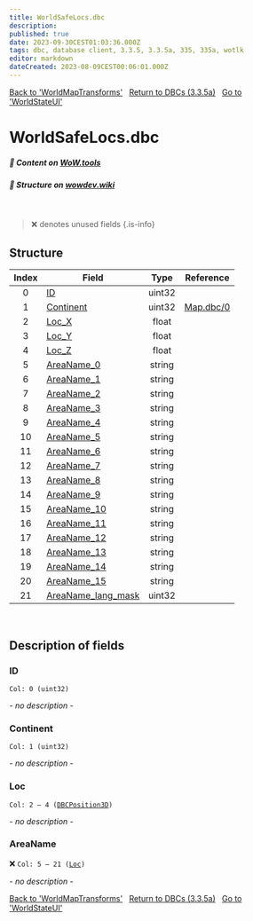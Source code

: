 ```yaml
---
title: WorldSafeLocs.dbc
description:
published: true
date: 2023-09-30CEST01:03:36.000Z
tags: dbc, database client, 3.3.5, 3.3.5a, 335, 335a, wotlk
editor: markdown
dateCreated: 2023-08-09CEST00:06:01.000Z
---
```

<a href="https://trinitycore.info/files/DBC/335/worldmaptransforms" class="mt-5 v-btn v-btn--depressed v-btn--flat v-btn--outlined theme--light v-size--default darkblue--text text--lighten-3"><span class="v-btn__content"><i aria-hidden="true" class="v-icon notranslate v-icon--left mdi mdi-arrow-left theme--light"></i><span>Back to 'WorldMapTransforms'</span></span></a>&nbsp;&nbsp;&nbsp;<a href="https://trinitycore.info/files/DBC/335/home" class="mt-5 v-btn v-btn--depressed v-btn--flat v-btn--outlined theme--light v-size--default darkblue--text text--lighten-3"><span class="v-btn__content"><i aria-hidden="true" class="v-icon notranslate v-icon--left mdi mdi-home-outline theme--light"></i><span>Return to DBCs (3.3.5a)</span></span></a>&nbsp;&nbsp;&nbsp;<a href="https://trinitycore.info/files/DBC/335/worldstateui" class="mt-5 v-btn v-btn--depressed v-btn--flat v-btn--outlined theme--light v-size--default darkblue--text text--lighten-3"><span class="v-btn__content"><span>Go to 'WorldStateUI'</span><i aria-hidden="true" class="v-icon notranslate v-icon--right mdi mdi-arrow-right theme--light"></i></span></a>

# WorldSafeLocs.dbc
##### :open_book: Content on [WoW.tools](https://wow.tools/dbc/?dbc=worldsafelocs&build=3.3.5.12340)
##### :pencil: Structure on [wowdev.wiki](https://wowdev.wiki/DB/WorldSafeLocs)
&nbsp;

> :x: denotes unused fields
{.is-info}


## Structure

| Index | Field | Type | Reference |
| :---: | --- | :---: | --- |
| 0 | [ID](#id) | uint32 |  |
| 1 | [Continent](#continent) | uint32 | [Map.dbc/0](/files/DBC/335/map#id) |
| 2 | [Loc_X](#loc) | float |  |
| 3 | [Loc_Y](#loc) | float |  |
| 4 | [Loc_Z](#loc) | float |  |
| 5 | [AreaName_0](#areaname) | string |  |
| 6 | [AreaName_1](#areaname) | string |  |
| 7 | [AreaName_2](#areaname) | string |  |
| 8 | [AreaName_3](#areaname) | string |  |
| 9 | [AreaName_4](#areaname) | string |  |
| 10 | [AreaName_5](#areaname) | string |  |
| 11 | [AreaName_6](#areaname) | string |  |
| 12 | [AreaName_7](#areaname) | string |  |
| 13 | [AreaName_8](#areaname) | string |  |
| 14 | [AreaName_9](#areaname) | string |  |
| 15 | [AreaName_10](#areaname) | string |  |
| 16 | [AreaName_11](#areaname) | string |  |
| 17 | [AreaName_12](#areaname) | string |  |
| 18 | [AreaName_13](#areaname) | string |  |
| 19 | [AreaName_14](#areaname) | string |  |
| 20 | [AreaName_15](#areaname) | string |  |
| 21 | [AreaName_lang_mask](#areaname) | uint32 |  |
&nbsp;
## Description of fields

### ID
<code>Col: 0 (uint32)</code>

*- no description -*
&nbsp;

### Continent
<code>Col: 1 (uint32)</code>

*- no description -*
&nbsp;

### Loc
<code>Col: 2 &ndash; 4 ([DBCPosition3D](/how-to/worldposition))</code>

*- no description -*
&nbsp;

### AreaName
:x: <code>Col: 5 &ndash; 21 ([Loc](/how-to/localization))</code>

*- no description -*
&nbsp;

<a href="https://trinitycore.info/files/DBC/335/worldmaptransforms" class="mt-5 v-btn v-btn--depressed v-btn--flat v-btn--outlined theme--light v-size--default darkblue--text text--lighten-3"><span class="v-btn__content"><i aria-hidden="true" class="v-icon notranslate v-icon--left mdi mdi-arrow-left theme--light"></i><span>Back to 'WorldMapTransforms'</span></span></a>&nbsp;&nbsp;&nbsp;<a href="https://trinitycore.info/files/DBC/335/home" class="mt-5 v-btn v-btn--depressed v-btn--flat v-btn--outlined theme--light v-size--default darkblue--text text--lighten-3"><span class="v-btn__content"><i aria-hidden="true" class="v-icon notranslate v-icon--left mdi mdi-home-outline theme--light"></i><span>Return to DBCs (3.3.5a)</span></span></a>&nbsp;&nbsp;&nbsp;<a href="https://trinitycore.info/files/DBC/335/worldstateui" class="mt-5 v-btn v-btn--depressed v-btn--flat v-btn--outlined theme--light v-size--default darkblue--text text--lighten-3"><span class="v-btn__content"><span>Go to 'WorldStateUI'</span><i aria-hidden="true" class="v-icon notranslate v-icon--right mdi mdi-arrow-right theme--light"></i></span></a>
